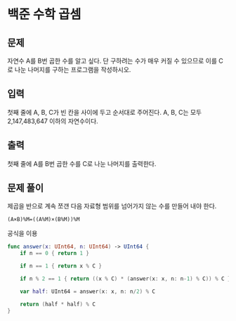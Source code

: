 # 백준 수학 곱셈

## 문제

자연수 A를 B번 곱한 수를 알고 싶다. 단 구하려는 수가 매우 커질 수 있으므로 이를 C로 나눈 나머지를 구하는 프로그램을 작성하시오.

## 입력

첫째 줄에 A, B, C가 빈 칸을 사이에 두고 순서대로 주어진다. A, B, C는 모두 2,147,483,647 이하의 자연수이다.

## 출력

첫째 줄에 A를 B번 곱한 수를 C로 나눈 나머지를 출력한다.

## 문제 풀이

제곱을 반으로 계속 쪼갠 다음 자료형 범위를 넘어가지 않는 수를 만들어 내야 한다.

`(A×B)%M=((A%M)×(B%M))%M`

공식을 이용

```swift
func answer(x: UInt64, n: UInt64) -> UInt64 {
    if n == 0 { return 1 }

    if n == 1 { return x % C }

    if n % 2 == 1 { return ((x % C) * (answer(x: x, n: n-1) % C)) % C }

    var half: UInt64 = answer(x: x, n: n/2) % C

    return (half * half) % C
}
```
